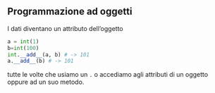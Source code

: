 ## Programmazione ad oggetti
I dati diventano un attributo dell’oggetto

```python
a = int(1)
b=int(100)
int.__add__(a, b) # -> 101
a.__add__(b) # -> 101

```

tutte le volte che usiamo un `.` o accediamo agli attributi di un oggetto oppure ad un suo metodo. 
